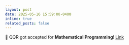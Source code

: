 ```yaml
---
layout: post
date: 2025-05-16 15:59:00-0400
inline: true
related_posts: false
---
```


📝 QQR got accepted for **Mathematical Programming**! [Link](https://arxiv.org/abs/2504.20259) 
